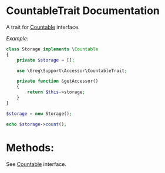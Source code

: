 # CountableTrait Documentation

A trait for [Countable](http://php.net/manual/en/class.countable.php) interface.

_Example:_

```php
class Storage implements \Countable
{
    private $storage = [];

    use \Greg\Support\Accessor\CountableTrait;

    private function &getAccessor()
    {
        return $this->storage;
    }
}

$storage = new Storage();

echo $storage->count();
```

# Methods:

See [Countable](http://php.net/manual/en/class.countable.php) interface.
